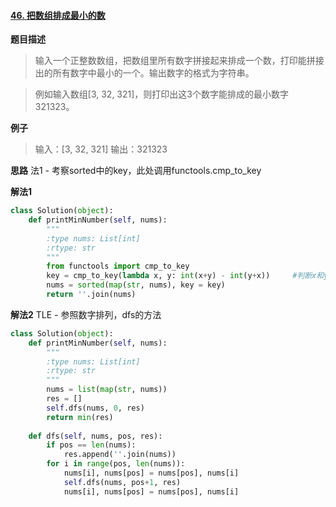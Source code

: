 #### [46. 把数组排成最小的数](https://www.acwing.com/problem/content/54/) 

**题目描述**
> 输入一个正整数数组，把数组里所有数字拼接起来排成一个数，打印能拼接出的所有数字中最小的一个。输出数字的格式为字符串。

> 例如输入数组[3, 32, 321]，则打印出这3个数字能排成的最小数字321323。

**例子**
> 输入：[3, 32, 321]
输出：321323

**思路**
法1 -  考察sorted中的key，此处调用functools.cmp_to_key

**解法1**
```python
class Solution(object):
    def printMinNumber(self, nums):
        """
        :type nums: List[int]
        :rtype: str
        """
        from functools import cmp_to_key
        key = cmp_to_key(lambda x, y: int(x+y) - int(y+x))     #判断x和y大小的依据
        nums = sorted(map(str, nums), key = key)
        return ''.join(nums)
```
**解法2**
TLE - 参照数字排列，dfs的方法
```python
class Solution(object):
    def printMinNumber(self, nums):
        """
        :type nums: List[int]
        :rtype: str
        """
        nums = list(map(str, nums))
        res = []
        self.dfs(nums, 0, res)
        return min(res)
        
    def dfs(self, nums, pos, res):
        if pos == len(nums):
            res.append(''.join(nums))
        for i in range(pos, len(nums)):
            nums[i], nums[pos] = nums[pos], nums[i]
            self.dfs(nums, pos+1, res)
            nums[i], nums[pos] = nums[pos], nums[i]
```